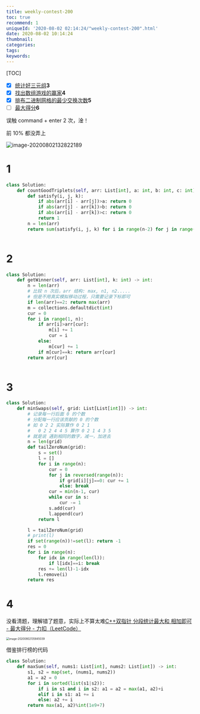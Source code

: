 ```yaml
---
title: weekly-contest-200
toc: true
recommend: 1
uniqueId: '2020-08-02 02:14:24/"weekly-contest-200".html'
date: 2020-08-02 10:14:24
thumbnail:
categories:
tags:
keywords:
---
```


[TOC]



- [x] [统计好三元组](https://leetcode-cn.com/problems/count-good-triplets/)**3**
- [x] [找出数组游戏的赢家](https://leetcode-cn.com/problems/find-the-winner-of-an-array-game/)**4**
- [x] [排布二进制网格的最少交换次数](https://leetcode-cn.com/problems/minimum-swaps-to-arrange-a-binary-grid/)**5**
- [ ] [最大得分](https://leetcode-cn.com/problems/get-the-maximum-score/)**6**

误触 command + enter 2 次，淦！

前 10% 都没弄上

![image-20200802132822189](https://i.loli.net/2020/08/02/VpT8KPrOoAkqc2E.png)

<!--more-->



# 1

```python
class Solution:
    def countGoodTriplets(self, arr: List[int], a: int, b: int, c: int) -> int:
        def satisfy(i, j, k):
            if abs(arr[i] - arr[j])>a: return 0
            if abs(arr[j] - arr[k])>b: return 0
            if abs(arr[i] - arr[k])>c: return 0
            return 1
        n = len(arr)
        return sum(satisfy(i, j, k) for i in range(n-2) for j in range(i+1, n-1) for k in range(j+1, n))
        
```

# 2

```python
class Solution:
    def getWinner(self, arr: List[int], k: int) -> int:
        n = len(arr)
        # 比较 n 次后，arr 结构: max, n1, n2..... 
        # 但是不用真实模拟移动过程，只需要记录下标即可
        if len(arr)==2: return max(arr)
        m = collections.defaultdict(int)
        cur = 0
        for i in range(1, n):
            if arr[i]>arr[cur]:
                m[i] += 1
                cur = i
            else:
                m[cur] += 1
            if m[cur]==k: return arr[cur]
        return arr[cur]
        
```


# 3

```python
class Solution:
    def minSwaps(self, grid: List[List[int]]) -> int:
        # 记录每一行后面 0 的个数
        # 分配每一行应该贡献的 0 的个数
        # 如 0 2 2 实际算作 0 2 1
        #   0 2 2 4 4 5 算作 0 2 1 4 3 5
        # 就是说 遇到相同的数字，减一，加进去
        n = len(grid)
        def tailZeroNum(grid):
            s = set()
            l = []
            for i in range(n):
                cur = 0
                for j in reversed(range(n)):
                    if grid[i][j]==0: cur += 1
                    else: break
                cur = min(n-1, cur)
                while cur in s:
                    cur -= 1
                s.add(cur)
                l.append(cur)
            return l

        l = tailZeroNum(grid)
        # print(l)
        if set(range(n))!=set(l): return -1
        res = 0
        for i in range(n):
            for idx in range(len(l)):
                if l[idx]==i: break
            res += len(l)-1-idx
            l.remove(i)
        return res
```

# 4

没看清题，理解错了题意，实际上不算太难[C++双指针 分段统计最大和 相加即可 - 最大得分 - 力扣（LeetCode）](https://leetcode-cn.com/problems/get-the-maximum-score/solution/cshuang-zhi-zhen-fen-duan-tong-ji-zui-da-he-xiang-/)

<img src="https://i.loli.net/2020/08/02/TpVlkxoeftSFW6P.png" alt="image-20200802135845039" style="zoom:50%;" />

借鉴排行榜的代码



```python
class Solution:
    def maxSum(self, nums1: List[int], nums2: List[int]) -> int:
        s1, s2 = map(set, (nums1, nums2))
        a1 = a2 = 0
        for i in sorted(list(s1|s2)):
            if i in s1 and i in s2: a1 = a2 = max(a1, a2)+i
            elif i in s1: a1 += i
            else: a2 += i
        return max(a1, a2)%int(1e9+7)
```

